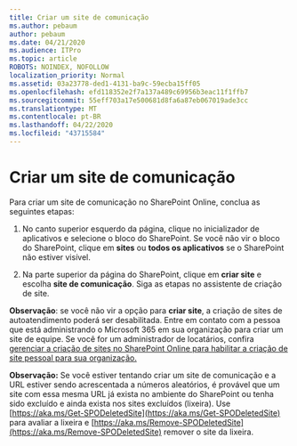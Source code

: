 ```yaml
---
title: Criar um site de comunicação
ms.author: pebaum
author: pebaum
ms.date: 04/21/2020
ms.audience: ITPro
ms.topic: article
ROBOTS: NOINDEX, NOFOLLOW
localization_priority: Normal
ms.assetid: 03a23778-ded1-4131-ba9c-59ecba15ff05
ms.openlocfilehash: efd118352e2f7a137a489c69956b3eac11f1ffb7
ms.sourcegitcommit: 55eff703a17e500681d8fa6a87eb067019ade3cc
ms.translationtype: MT
ms.contentlocale: pt-BR
ms.lasthandoff: 04/22/2020
ms.locfileid: "43715584"
---
```

# <a name="create-a-communication-site"></a>Criar um site de comunicação

Para criar um site de comunicação no SharePoint Online, conclua as seguintes etapas: 
  
1. No canto superior esquerdo da página, clique no inicializador de aplicativos e selecione o bloco do SharePoint. Se você não vir o bloco do SharePoint, clique em **sites** ou **todos os aplicativos** se o SharePoint não estiver visível. 
    
2. Na parte superior da página do SharePoint, clique em **criar site** e escolha **site de comunicação**. Siga as etapas no assistente de criação de site. 
    
 **Observação**: se você não vir a opção para **criar site**, a criação de sites de autoatendimento poderá ser desabilitada. Entre em contato com a pessoa que está administrando o Microsoft 365 em sua organização para criar um site de equipe. Se você for um administrador de locatários, confira [gerenciar a criação de sites no SharePoint Online para habilitar a criação de site pessoal para sua organização.](https://go.microsoft.com/fwlink/?linkid=2018780)
  
 **Observação:** Se você estiver tentando criar um site de comunicação e a URL estiver sendo acrescentada a números aleatórios, é provável que um site com essa mesma URL já exista no ambiente do SharePoint ou tenha sido excluído e ainda exista nos sites excluídos (lixeira). Use [https://aka.ms/Get-SPODeletedSite](https://aka.ms/Get-SPODeletedSite) para avaliar a lixeira e [https://aka.ms/Remove-SPODeletedSite](https://aka.ms/Remove-SPODeletedSite) remover o site da lixeira. 
  

